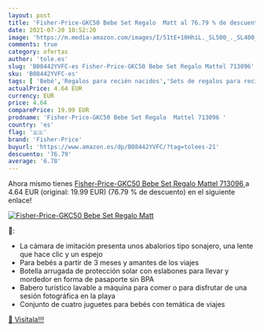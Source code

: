 ```yaml
---
layout: post
title: 'Fisher-Price-GKC50 Bebe Set Regalo  Matt al 76.79 % de descuento'
date: 2021-07-20 10:52:20
image: 'https://m.media-amazon.com/images/I/51tE+10HhiL._SL500_._SL400_.jpg'
comments: true
category: ofertas
author: 'tole.es'
slug: 'B08442YVFC-es Fisher-Price-GKC50 Bebe Set Regalo Mattel 713096'
sku: 'B08442YVFC-es'
tags: [ 'Bebé','Regalos para recién nacidos','Sets de regalos para recién nacidos','fisher-price','mattel', ]
actualPrice: 4.64 EUR
currency: EUR
price: 4.64
comparePrice: 19.99 EUR
prodname: 'Fisher-Price-GKC50 Bebe Set Regalo  Mattel 713096 '
country: 'es'
flag: '🇪🇸'
brand: 'Fisher-Price'
buyurl: 'https://www.amazon.es/dp/B08442YVFC/?tag=tolees-21'
descuento: '76.79'
average: '6.78'
---
```


Ahora mismo tienes [Fisher-Price-GKC50 Bebe Set Regalo  Mattel 713096 ](https://www.amazon.es/dp/B08442YVFC/?tag=tolees-21) a 4.64 EUR (original: 19.99 EUR) (76.79 %  de descuento) en el siguiente enlace!

[![Fisher-Price-GKC50 Bebe Set Regalo  Matt](https://m.media-amazon.com/images/I/51tE+10HhiL._SL500_._SL400_.jpg)](https://www.amazon.es/dp/B08442YVFC/?tag=tolees-21)

🔎:

- La cámara de imitación presenta unos abalorios tipo sonajero, una lente que hace clic y un espejo
- Para bebés a partir de 3 meses y amantes de los viajes
- Botella arrugada de protección solar con eslabones para llevar y mordedor en forma de pasaporte sin BPA
- Babero turístico lavable a máquina para comer o para disfrutar de una sesión fotográfica en la playa
- Conjunto de cuatro juguetes para bebés con temática de viajes

[🛒 Visítala!!!](https://www.amazon.es/dp/B08442YVFC/?tag=tolees-21)
